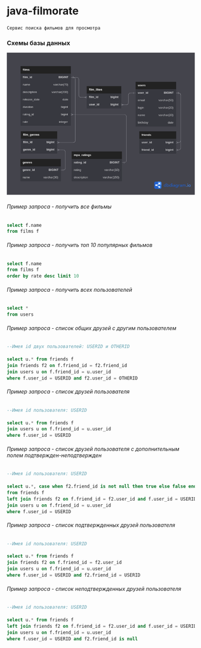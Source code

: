 # java-filmorate
`Сервис поиска фильмов для просмотра`

### Схемы базы данных
![ER-diagram](filmorate.png)

###### Пример запроса - получить все фильмы
```SQL
select f.name
from films f
```
###### Пример запроса - получить топ 10 популярных фильмов
```SQL    
select f.name 
from films f 
order by rate desc limit 10
```
###### Пример запроса - получить всех пользователей
```SQL
select *
from users
```
###### Пример запроса - список общих друзей с другим пользователем
```SQL
--Имея id двух пользователей: USERID и OTHERID

select u.* from friends f
join friends f2 on f.friend_id = f2.friend_id
join users u on f.friend_id = u.user_id
where f.user_id = USERID and f2.user_id = OTHERID 
```

###### Пример запроса - список друзей пользователя
```SQL
--Имея id пользователя: USERID

select u.* from friends f 
join users u on f.friend_id = u.user_id 
where f.user_id = USERID
```

###### Пример запроса - список друзей пользователя с дополнительным полем подтвержден-неподтвержден
```SQL
--Имея id пользователя: USERID

select u.*, case when f2.friend_id is not null then true else false end confirmed 
from friends f 
left join friends f2 on f.friend_id = f2.user_id and f.user_id = USERID and f2.friend_id = USERID 
join users u on f.friend_id = u.user_id 
where f.user_id = USERID
```

###### Пример запроса - список подтвержденных друзей пользователя
```SQL
--Имея id пользователя: USERID

select u.* from friends f 
join friends f2 on f.friend_id = f2.user_id 
join users u on f.friend_id = u.user_id 
where f.user_id = USERID and f2.friend_id = USERID
```

###### Пример запроса - список неподтвержденных друзей пользователя
```SQL
--Имея id пользователя: USERID

select u.* from friends f
left join friends f2 on f.friend_id = f2.user_id and f.user_id = USERID and f2.friend_id = USERID
join users u on f.friend_id = u.user_id
where f.user_id = USERID and f2.friend_id is null
```